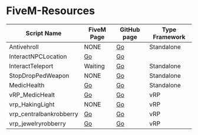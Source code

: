 # FiveM-Resources


Script Name | FiveM Page | GitHub page | Type Framework
------------|------------|-------------|---------------
Antivehroll | NONE | [Go](https://github.com/Dracke39/FiveM-Resources/tree/master/Antivehroll) | Standalone
InteractNPCLocation | [Go](https://forum.cfx.re/t/release-standalone-interactnpclocation/1046740) | [Go](https://github.com/Dracke39/FiveM-Resources/tree/master/InteractNPCLocation)
InteractTeleport | Waiting | [Go](https://github.com/Dracke39/FiveM-Resources/tree/master/InteractTeleport) | Standalone
StopDropPedWeapon | NONE | [Go](https://github.com/Dracke39/FiveM-Resources/tree/master/StopDropPedWeapon) | Standalone
MedicHealth | [Go](https://forum.cfx.re/t/standalone-or-vrp-realese-medichealth/1012375/30) | [Go](https://github.com/Dracke39/FiveM-Resources/tree/master/MedicHealth) | Standalone
vRP_MedicHealt | [Go](https://forum.cfx.re/t/standalone-or-vrp-realese-medichealth/1012375/30) | [Go](https://github.com/Dracke39/FiveM-Resources/tree/master/vRP_MedicHealth) | vRP
vrp_HakingLight | NONE | [Go](https://github.com/Dracke39/FiveM-Resources/tree/master/vrp_HackingLight) | vRP
vrp_centralbankrobberry | [Go](https://forum.cfx.re/t/vrp-realese-vrp-centralbankrobberry/1011075) | [Go](https://github.com/Dracke39/FiveM-Resources/tree/master/vrp_centralbankrobberry) | vRP
vrp_jewelryrobberry | [Go](https://forum.cfx.re/t/vrp-realese-vrp-jewelryrobberry/1011666) | [Go](https://github.com/Dracke39/FiveM-Resources/tree/master/vrp_jewelryrobberry) | vRP

